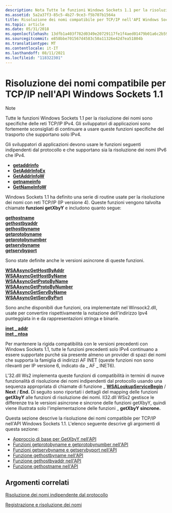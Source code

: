 ```yaml
---
description: Nota Tutte le funzioni Windows Sockets 1.1 per la risoluzione dei nomi sono specifiche delle reti TCP/IP IPv4.
ms.assetid: 5a2a37f3-85c5-4b27-9ce3-f5b707b1564a
title: Risoluzione dei nomi compatibile per TCP/IP nell'API Windows Sockets 1.1
ms.topic: article
ms.date: 05/31/2018
ms.openlocfilehash: 13dfb1a403f782d0349e20729117fe1f4aed01479b01a6c2b5968f1d9bf15f38
ms.sourcegitcommit: e858bbe701567d4583c50a11326e42d7ea51804b
ms.translationtype: MT
ms.contentlocale: it-IT
ms.lasthandoff: 08/11/2021
ms.locfileid: "118322301"
---
```

# <a name="compatible-name-resolution-for-tcpip-in-the-windows-sockets-11-api"></a>Risoluzione dei nomi compatibile per TCP/IP nell'API Windows Sockets 1.1

> [!Note]  
> Tutte le funzioni Windows Sockets 1.1 per la risoluzione dei nomi sono specifiche delle reti TCP/IP IPv4. Gli sviluppatori di applicazioni sono fortemente sconsigliati di continuare a usare queste funzioni specifiche del trasporto che supportano solo IPv4.

 

Gli sviluppatori di applicazioni devono usare le funzioni seguenti indipendenti dal protocollo e che supportano sia la risoluzione dei nomi IPv6 che IPv4.

-   [**getaddrinfo**](/windows/desktop/api/Ws2tcpip/nf-ws2tcpip-getaddrinfo)
-   [**GetAddrInfoEx**](/windows/desktop/api/Ws2tcpip/nf-ws2tcpip-getaddrinfoexa)
-   [**GetAddrInfoW**](/windows/desktop/api/Ws2tcpip/nf-ws2tcpip-getaddrinfow)
-   [**getnameinfo**](/windows/desktop/api/Ws2tcpip/nf-ws2tcpip-getnameinfo)
-   [**GetNameInfoW**](/windows/desktop/api/Ws2tcpip/nf-ws2tcpip-getnameinfow)

Windows Sockets 1.1 ha definito una serie di routine usate per la risoluzione dei nomi con reti TCP/IP (IP versione 4). Queste funzioni vengono talvolta chiamate **funzioni getXbyY** e includono quanto segue:

<dl>

[**gethostname**](/windows/desktop/api/winsock/nf-winsock-gethostname)  
[**gethostbyaddr**](/windows/win32/api/wsipv6ok/nf-wsipv6ok-gethostbyaddr)  
[**gethostbyname**](/windows/win32/api/wsipv6ok/nf-wsipv6ok-gethostbyname)  
[**getprotobyname**](/windows/desktop/api/winsock/nf-winsock-getprotobyname)  
[**getprotobynumber**](/windows/desktop/api/winsock/nf-winsock-getprotobynumber)  
[**getservbyname**](/windows/desktop/api/winsock/nf-winsock-getservbyname)  
[**getservbyport**](/windows/desktop/api/winsock/nf-winsock-getservbyport)  
</dl>

Sono state definite anche le versioni asincrone di queste funzioni.

<dl>

[**WSAAsyncGetHostByAddr**](/windows/win32/api/winsock/nf-winsock-wsaasyncgethostbyaddr)  
[**WSAAsyncGetHostByName**](/windows/win32/api/winsock/nf-winsock-wsaasyncgethostbyname)  
[**WSAAsyncGetProtoByName**](/windows/desktop/api/winsock/nf-winsock-wsaasyncgetprotobyname)  
[**WSAAsyncGetProtoByNumber**](/windows/desktop/api/winsock/nf-winsock-wsaasyncgetprotobynumber)  
[**WSAAsyncGetServByName**](/windows/desktop/api/winsock/nf-winsock-wsaasyncgetservbyname)  
[**WSAAsyncGetServByPort**](/windows/desktop/api/winsock/nf-winsock-wsaasyncgetservbyport)  
</dl>

Sono anche disponibili due funzioni, ora implementate nel Winsock2.dll, usate per convertire rispettivamente la notazione dell'indirizzo Ipv4 punteggiata in e da rappresentazioni stringa e binarie.

<dl>

[**inet \_ addr**](/windows/win32/api/winsock2/nf-winsock2-inet_addr)  
[**inet \_ ntoa**](/windows/win32/api/winsock2/nf-winsock2-inet_ntoa)  
</dl>

Per mantenere la rigida compatibilità con le versioni precedenti con Windows Sockets 1.1, tutte le funzioni precedenti solo IPv4 continuano a essere supportate purché sia presente almeno un provider di spazi dei nomi che supporta la famiglia di indirizzi AF INET (queste funzioni non sono rilevanti per IP versione 6, indicato da \_ AF \_ INET6).

L'32.dll Ws2 implementa queste funzioni di compatibilità in termini di nuove funzionalità di risoluzione dei nomi indipendenti dal protocollo usando una sequenza appropriata di chiamate di funzione \_ [**WSALookupServiceBegin**](/windows/desktop/api/Winsock2/nf-winsock2-wsalookupservicebegina) / **Next** / **End.** Di seguito sono riportati i dettagli del mapping delle funzioni **getXbyY** alle funzioni di risoluzione dei nomi. Il32.dll WSs2 gestisce le differenze tra le versioni asincrone e sincrone delle funzioni getXbyY, quindi viene illustrata solo l'implementazione delle funzioni \_ **getXbyY sincrone.** 

Questa sezione descrive la risoluzione dei nomi compatibile per TCP/IP nell'API Windows Sockets 1.1. L'elenco seguente descrive gli argomenti di questa sezione:

-   [Approccio di base per GetXbyY nell'API](basic-approach-for-getxbyy-in-the-api-2.md)
-   [Funzioni getprotobyname e getprotobynumber nell'API](getprotobyname-and-getprotobynumber-functions-in-the-api-2.md)
-   [Funzioni getservbyname e getservbyport nell'API](getservbyname-and-getservbyport-functions-in-the-api-2.md)
-   [Funzione gethostbyname nell'API](gethostbyname-function-in-the-api-2.md)
-   [Funzione gethostbyaddr nell'API](gethostbyaddr-function-in-the-api-2.md)
-   [Funzione gethostname nell'API](gethostname-function-in-the-api-2.md)

## <a name="related-topics"></a>Argomenti correlati

<dl> <dt>

[Risoluzione dei nomi indipendente dal protocollo](protocol-independent-name-resolution-2.md)
</dt> <dt>

[Registrazione e risoluzione dei nomi](registration-and-name-resolution-2.md)
</dt> </dl>

 

 
